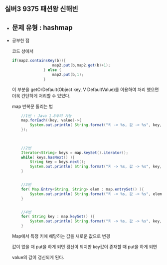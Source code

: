 ## 실버3 9375 패션왕 신해빈

- 문제 유형 : 
  hashmap
  ---

- 공부한 점

  코드 상에서

  

  ```java
  if(map2.containsKey(b)){
                    map2.put(b,map2.get(b)+1);
    	        } else {
    	            map2.put(b,1);
    	        }
  ```



  이 부분을 getOrDefault(Object key, V DefaultValue)를 이용하여
  처리 했으면 더욱 간단하게 처리할 수 있었다.


  map 반복문 돌리는 법





  ```java
      //1번 : Java 1.8부터 가능
      map.forEach((key, value)->{
          System.out.println( String.format("키 -> %s, 값 -> %s", key, value) );
      });
      
      

      //2번
      Iterator<String> keys = map.keySet().iterator();
      while( keys.hasNext() ){
          String key = keys.next();
          System.out.println( String.format("키 -> %s, 값 -> %s", key, map.get(key)) );
      }


      //3번
      for( Map.Entry<String, String> elem : map.entrySet() ){
          System.out.println( String.format("키 -> %s, 값 -> %s", elem.getKey(), elem.getValue()) );
      }


      //4번
      for( String key : map.keySet() ){
          System.out.println( String.format("키 -> %s, 값 -> %s", key, map.get(key)) );
      }
  ```
  

  Map에서 특정 키에 해당하는 값을 새로운 값으로 변경
  
  값이 없을 때 put을 하게 되면 갱신이 되지만 key값이 존재할 때 put을 하게 되면

  value의 값이 갱신되게 된다.
